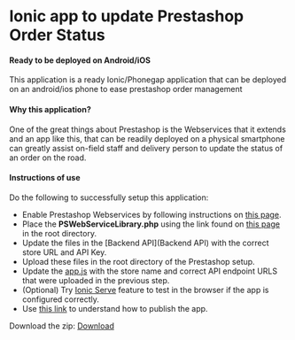 # Ionic app to update Prestashop Order Status
#### Ready to be deployed on Android/iOS
This application is a ready Ionic/Phonegap application that can be deployed on an android/ios phone to ease prestashop order management

#### Why this application?

One of the great things about Prestashop is the Webservices that it extends and an app like this, that can be readily deployed
on a physical smartphone can greatly assist on-field staff and delivery person to update the status of an order on the road.

#### Instructions of use

Do the following to successfully setup this application:
- Enable Prestashop Webservices by following instructions on [this page](http://doc.prestashop.com/display/PS16/Using+the+PrestaShop+Web+Service).
- Place the __PSWebServiceLibrary.php__ using the link found on [this page](http://doc.prestashop.com/display/PS16/Using+the+PrestaShop+Web+Service) in the root directory.
- Update the files in the [Backend API](Backend API) with the correct store URL and API Key.
- Upload these files in the root directory of the Prestashop setup.
- Update the [app.js](www/js/app.js) with the store name and correct API endpoint URLS that were uploaded in the previous step.
- (Optional) Try [Ionic Serve](http://ionicframework.com/docs/guide/testing.html) feature to test in the browser if the app is configured correctly.
- Use [this link](http://ionicframework.com/docs/guide/publishing.html) to understand how to publish the app.


Download the zip: [Download](https://github.com/chintanshah24/pretashop-order-update-ionic-app/archive/master.zip)
